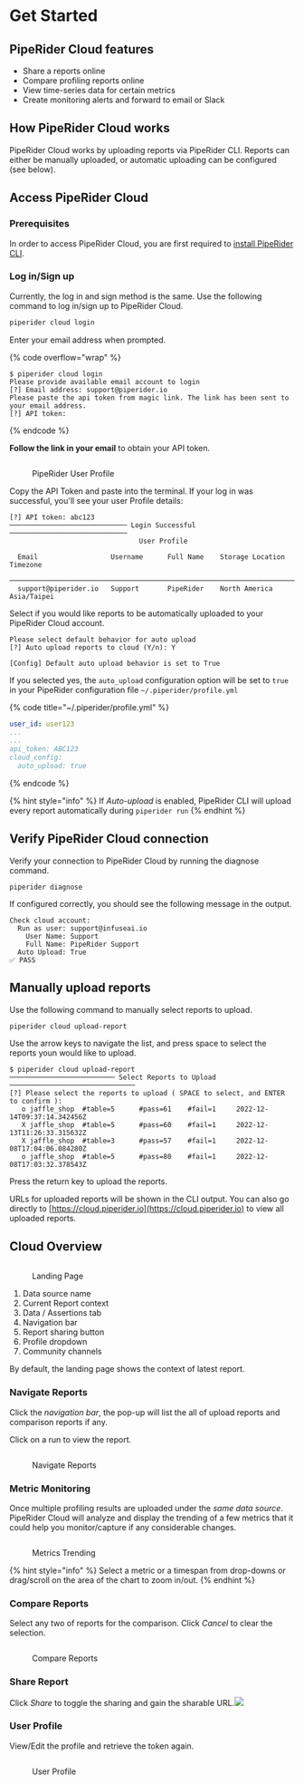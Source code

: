 # Get Started

## PipeRider Cloud features

* Share a reports online
* Compare profiling reports online
* View time-series data for certain metrics
* Create monitoring alerts and forward to email or Slack

## How PipeRider Cloud works

PipeRider Cloud works by uploading reports via PipeRider CLI. Reports can either be manually uploaded, or automatic uploading can be configured (see below).

## Access PipeRider Cloud

### Prerequisites

In order to access PipeRider Cloud, you are first required to [install PipeRider CLI](../cli/install-piperider.md).&#x20;

### Log in/Sign up

Currently, the log in and sign method is the same. Use the following command to log in/sign up to PipeRider Cloud.&#x20;

```bash
piperider cloud login
```

Enter your email address when prompted.

{% code overflow="wrap" %}
```
$ piperider cloud login
Please provide available email account to login
[?] Email address: support@piperider.io
Please paste the api token from magic link. The link has been sent to your email address.
[?] API token:
```
{% endcode %}

**Follow the link in your email** to obtain your API token.

<figure><img src="../.gitbook/assets/piperider-profile-fs8 (1).png" alt=""><figcaption><p>PipeRider User Profile</p></figcaption></figure>

Copy the API Token and paste into the terminal. If your log in was successful, you'll see your user Profile details:

```
[?] API token: abc123
───────────────────────────── Login Successful ─────────────────────────────
                                User Profile

  Email                  Username      Full Name    Storage Location   Timezone
 ───────────────────────────────────────────────────────────────────────────
  support@piperider.io   Support       PipeRider    North America      Asia/Taipei
```

Select if you would like reports to be automatically uploaded to your PipeRider Cloud account.

```
Please select default behavior for auto upload
[?] Auto upload reports to cloud (Y/n): Y

[Config] Default auto upload behavior is set to True
```

If you selected yes, the `auto_upload` configuration option will be set to `true` in your PipeRider configuration file `~/.piperider/profile.yml`

{% code title="~/.piperider/profile.yml" %}
```yaml
user_id: user123
...
...
api_token: ABC123
cloud_config:
  auto_upload: true
```
{% endcode %}

{% hint style="info" %}
If _Auto-upload_ is enabled, PipeRider CLI will upload every report automatically during `piperider run`
{% endhint %}

## Verify PipeRider Cloud connection

Verify your connection to PipeRider Cloud by running the diagnose command.

```
piperider diagnose
```

If configured correctly, you should see the following message in the output.

```
Check cloud account:
  Run as user: support@infuseai.io
    User Name: Support
    Full Name: PipeRider Support
  Auto Upload: True
✅ PASS
```

## Manually upload reports

Use the following command to manually select reports to upload.

```
piperider cloud upload-report
```

Use the arrow keys to navigate the list, and press space to select the reports youn would like to upload.

```
$ piperider cloud upload-report
────────────────────────── Select Reports to Upload ───────────────────────────────
[?] Please select the reports to upload ( SPACE to select, and ENTER to confirm ):
   o jaffle_shop  #table=5      #pass=61    #fail=1     2022-12-14T09:37:14.342456Z
   X jaffle_shop  #table=5      #pass=60    #fail=1     2022-12-13T11:26:33.315632Z
   X jaffle_shop  #table=3      #pass=57    #fail=1     2022-12-08T17:04:06.084280Z
   o jaffle_shop  #table=5      #pass=80    #fail=1     2022-12-08T17:03:32.378543Z
```

Press the return key to upload the reports.&#x20;

URLs for uploaded reports will be shown in the CLI output. You can also go directly to [https://cloud.piperider.io](https://cloud.piperider.io) to view all uploaded reports.

## Cloud Overview

<figure><img src="../.gitbook/assets/cloud_overview.png" alt=""><figcaption><p>Landing Page</p></figcaption></figure>

1. Data source name
2. Current Report context
3. Data / Assertions tab
4. Navigation bar
5. Report sharing button
6. Profile dropdown
7. Community channels

By default, the landing page shows the context of latest report.

### Navigate Reports

Click the _navigation bar_, the pop-up will list the all of upload reports and comparison reports if any.

Click on a run to view the report.

<figure><img src="../.gitbook/assets/cloud_nav_report.png" alt=""><figcaption><p>Navigate Reports</p></figcaption></figure>

### Metric Monitoring

Once multiple profiling results are uploaded under the _same data source_. PipeRider Cloud will analyze and display the trending of a few metrics that it could help you monitor/capture if any considerable changes.

<figure><img src="../.gitbook/assets/cloud_trend_chart.png" alt=""><figcaption><p>Metrics Trending</p></figcaption></figure>

{% hint style="info" %}
Select a metric or a timespan from drop-downs or drag/scroll on the area of the chart to zoom in/out.
{% endhint %}

### Compare Reports

Select any two of reports for the comparison. Click _Cancel_ to clear the selection.

<figure><img src="../.gitbook/assets/cloud_compare.png" alt=""><figcaption><p>Compare Reports</p></figcaption></figure>

### Share Report

Click _Share_ to toggle the sharing and gain the sharable URL.![](../.gitbook/assets/cloud\_share.png)

### User Profile

View/Edit the profile and retrieve the token again.

<figure><img src="../.gitbook/assets/cloud_profile (2).png" alt=""><figcaption><p>User Profile</p></figcaption></figure>
